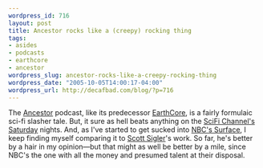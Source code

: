 ```yaml
--- 
wordpress_id: 716
layout: post
title: Ancestor rocks like a (creepy) rocking thing
tags: 
- asides
- podcasts
- earthcore
- ancestor
wordpress_slug: ancestor-rocks-like-a-creepy-rocking-thing
wordpress_date: "2005-10-05T14:00:17-04:00"
wordpress_url: http://decafbad.com/blog/?p=716
---
```

The [Ancestor][anc] podcast, like its predecessor [EarthCore][ec], is a fairly formulaic sci-fi slasher tale.  But, it sure as hell beats anything on the [SciFi Channel's Saturday][sci] nights.  And, as I've started to get sucked into [NBC's Surface][sur], I keep finding myself comparing it to [Scott Sigler][ss]'s work.  So far, he's better by a hair in my opinion—but that might as well be better by a mile, since NBC's the one with all the money and presumed talent at their disposal.

[ss]: http://www.scottsigler.net/
[sur]: http://www.nbc.com/Surface/
[ec]: http://www.scottsigler.net/earthcore/
[anc]: http://www.project-daemon.net/
[sci]: http://scifi.com/onair/movies/
